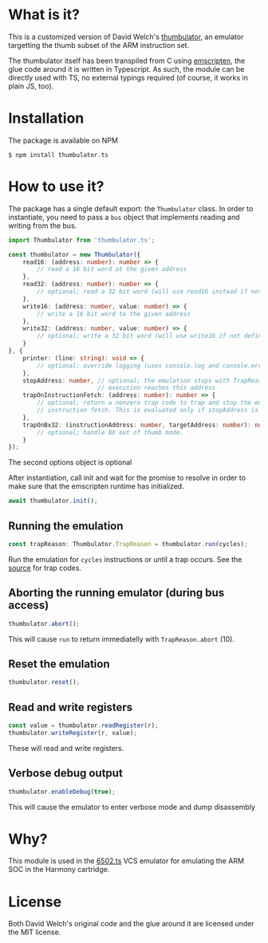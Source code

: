 # What is it?

This is a customized version of David Welch's
[thumbulator](https://github.com/dwelch67/thumbulator), an emulator targetting
the thumb subset of the ARM instruction set.

The thumbulator itself has been transpiled from C using
[emscripten](http://kripken.github.io/emscripten-site/), the glue code around it
is written in Typescript. As such, the module can be directly used with
TS, no external typings required (of course, it works in plain JS, too).

# Installation

The package is available on NPM

```
$ npm install thumbulator.ts
```

# How to use it?

The package has a single default export: the `Thumbulator` class. In order to
instantiate, you need to pass a `bus` object that implements reading and writing
from the bus.

```typescript
import Thumbulator from 'thumbulator.ts';

const thumbulator = new Thumbulator({
    read16: (address: number): number => {
        // read a 16 bit word at the given address
    },
    read32: (address: number): number => {
        // optional; read a 32 bit word (will use read16 instead if not defined)
    },
    write16: (address: number, value: number) => {
        // write a 16 bit word to the given address
    },
    write32: (address: number, value: number) => {
        // optional; write a 32 bit word (will use write16 if not defined)
    }
}, {
    printer: (line: string): void => {
        // optional; override logging (uses console.log and console.error by default)
    },
    stopAddress: number, // optional; the emulation stops with TrapReason.stop when
                         // execution reaches this address
    trapOnInstructionFetch: (address: number): number => {
        // optional; return a nonzero trap code to trap and stop the emulation on
        // instruction fetch. This is evaluated only if stopAddress is not set.
    },
    trapOnBx32: (instructionAddress: number, targetAddress: number): number => {
        // optional; handle BX out of thumb mode.
    }
});
```

The second options object is optional

After instantiation, call init and wait for the promise to resolve in order to
make sure that the emscripten runtime has initialized.

```typescript
await thumbulator.init();
```

## Running the emulation

```typescript
const trapReason: Thumbulator.TrapReason = thumbulator.run(cycles);
```

Run the emulation for `cycles` instructions or until a trap occurs. See the
[source](https://github.com/DirtyHairy/thumbulator.ts/blob/master/src/Thumbulator.ts#L114)
for trap codes.

## Aborting the running emulator (during bus access)

```typescript
thumbulator.abort();
```

This will cause `run` to return immediatelly with `TrapReason.abort` (10).

## Reset the emulation

```typescript
thumbulator.reset();
```

## Read and write registers

```typescript
const value = thumbulator.readRegister(r);
thumbulator.writeRegister(r, value);
```

These will read and write registers.

## Verbose debug output

```typescript
thumbulator.enableDebug(true);
```

This will cause the emulator to enter verbose mode and dump disassembly

# Why?

This module is used in the [6502.ts](https://github.com/6502ts/6502.ts) VCS emulator
for emulating the ARM SOC in the Harmony cartridge.

# License

Both David Welch's original code and the glue around it are licensed under the
MIT license.

